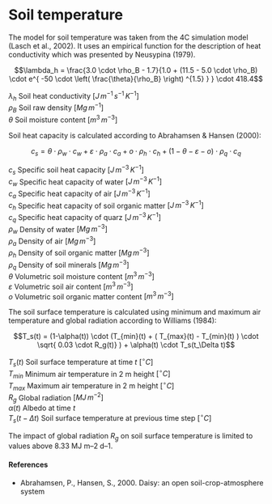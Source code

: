 # Soil temperature

The model for soil temperature was taken from the 4C simulation model (Lasch et al., 2002). It uses an empirical function for the description of heat conductivity which was presented by Neusypina (1979).

$$\lambda_h = \frac{3.0 \cdot \rho_B - 1.7}{1.0 + (11.5 - 5.0 \cdot \rho_B) \cdot e^{ -50 \cdot \left( \frac{\theta}{\rho_B} \right) ^{1.5} } } \cdot 418.4$$

$\lambda_h$ Soil heat conductivity $[J \, m^{-1} \, s^{-1} \, K^{-1}]$<br>
$\rho_B$ Soil raw density $[Mg \, m^{-1}]$<br>
$\theta$ Soil moisture content $[m^3 \, m^{-3}]$<br>

Soil heat capacity is calculated according to Abrahamsen & Hansen (2000):

$$c_s = \theta \cdot \rho_w \cdot c_w + \varepsilon \cdot \rho_a \cdot c_a + o \cdot \rho_h \cdot c_h + (1-\theta - \varepsilon - o) \cdot \rho_q \cdot c_q$$

$c_s$ Specific soil heat capacity $[J \, m^{-3} \, K^{-1}]$<br>
$c_w$ Specific heat capacity of water $[J \, m^{-3} \, K^{-1}]$<br>
$c_a$ Specific heat capacity of air	$[J \, m^{-3} \, K^{-1}]$<br>
$c_h$ Specific heat capacity of soil organic matter	$[J \, m^{-3} \, K^{-1}]$<br>
$c_q$ Specific heat capacity of quarz $[J \, m^{-3} \, K^{-1}]$<br>
$\rho_w$ Density of water $[Mg \, m^{-3}]$<br>
$\rho_a$ Density of air	$[Mg \, m^{-3}]$<br>
$\rho_h$ Density of soil organic matter	$[Mg \, m^{-3}]$<br>
$\rho_q$ Density of soil minerals $[Mg \, m^{-3}]$<br>
$\theta$ Volumetric soil moisture content $[m^{3} \, m^{-3}]$<br>
$\varepsilon$ Volumetric soil air content $[m^{3} \, m^{-3}]$<br>
$o$	Volumetric soil organic matter content $[m^{3} \, m^{-3}]$<br>

The soil surface temperature is calculated using minimum and maximum air temperature and global radiation according to Williams (1984):

$$T_s(t) = (1-\alpha(t)) \cdot (T_{min}(t) + ( T_{max}(t) - T_{min}(t) ) \cdot \sqrt{ 0.03 \cdot R_g(t)}  ) + \alpha(t) \cdot T_s(t_\Delta t)$$

$T_s(t)$ Soil surface temperature at time $t$ $[^{\circ}C]$<br>
$T_{min}$ Minimum air temperature in 2 m height $[^{\circ}C]$<br>
$T_{max}$ Maximum air temperature in 2 m height $[^{\circ}C]$<br>
$R_g$ Global radiation $[MJ \, m^{-2}]$<br>
$\alpha(t)$ Albedo at time $t$<br>
$T_s(t-\Delta t)$ Soil surface temperature at previous time step $[^{\circ}C]$<br>

The impact of global radiation $R_g$ on soil surface temperature is limited to values above 8.33 MJ m–2 d–1.

#### References

* Abrahamsen, P., Hansen, S., 2000. Daisy: an open soil-crop-atmosphere system